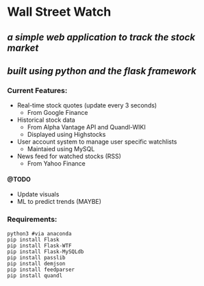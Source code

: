 # __Wall Street Watch__
## _a simple web application to track the stock market_
## _built using python and the flask framework_

### Current Features:
* Real-time stock quotes (update every 3 seconds)
	* From Google Finance
* Historical stock data 
	* From Alpha Vantage API and Quandl-WIKI
	* Displayed using Highstocks
* User account system to manage user specific watchlists
	* Maintaied using MySQL
* News feed for watched stocks (RSS)
	* From Yahoo Finance

#### @TODO
* Update visuals
* ML to predict trends (MAYBE)

### Requirements:
~~~~
python3 #via anaconda
pip install Flask
pip install Flask-WTF
pip install Flask-MySQLdb
pip install passlib
pip install demjson
pip install feedparser
pip install quandl
~~~~